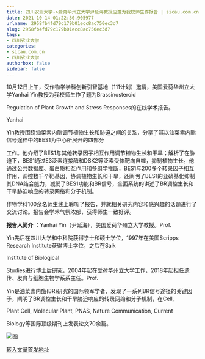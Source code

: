 ```yaml
---
title: 四川农业大学->爱荷华州立大学尹延海教授应邀为我校师生作报告 | sicau.com.cn
date: 2021-10-14 01:22:30.905977
urlname: 2958fb4fd79c179b01ecc8ac750ec3d7
slug: 2958fb4fd79c179b01ecc8ac750ec3d7
tags: 
- 四川农业大学
categories:
- sicau.com.cn
- 四川农业大学
authorbox: false
sidebar: false
---
```

10月12日上午，受作物学学科创新引智基地（111计划）邀请，美国爱荷华州立大学Yanhai Yin教授为我校师生作了题为Brassinosteroid

Regulation of Plant Growth and Stress Responses的在线学术报告。

Yanhai

Yin教授围绕油菜素内酯调节植物生长和胁迫之间的关系，分享了其以油菜素内酯信号途径中的BES1为中心所展开的四部分
<!--more-->
工作。他介绍了BES1与其他转录因子相互作用调节植物生长和干旱；解析了在胁迫下，BES1通过E3泛素连接酶和DSK2等泛素受体靶向自噬，抑制植物生长。他通过公共数据库、蛋白质相互作用和多组学推断，BES1与200多个转录因子相互作用，调控数千个靶基因，协调植物生长和干旱，还阐明了BES1的亚硝基化抑制其DNA结合能力，减弱了BES1功能和BR信号，全面系统的讲述了BR调控生长和干旱胁迫响应的转录网络和分子机制。

作物学科100余名师生线上聆听了报告，并就相关研究内容和感兴趣的话题进行了交流讨论。报告会学术气氛浓郁，获得师生一致好评。

**报告人简介** ：Yanhai Yin（尹延海），美国爱荷华州立大学教授。Prof.

Yin先后在四川大学和中科院获得学士和硕士学位，1997年在美国Scripps Research Institute获得博士学位，之后在Salk

Institute of Biological

Studies进行博士后研究，2004年起在爱荷华州立大学工作，2018年起担任遗传、发育与细胞生物学系系主任。Prof.

Yin是油菜素内酯(BR)研究的国际领军学者，发现了一系列BR信号途径的关键因子，阐明了BR调控生长和干旱胁迫响应的转录网络和分子机制，在Cell,

Plant Cell, Molecular Plant, PNAS, Nature Communication, Current

Biology等国际顶级期刊上发表论文70余篇。

![图](https://news.sicau.edu.cn/__local/F/C6/2C/3D346097B57525646F09EC236F9_75F6EECE_26CC8.jpg)

[转入文章首发地址](https://news.sicau.edu.cn/info/1078/64894.htm)